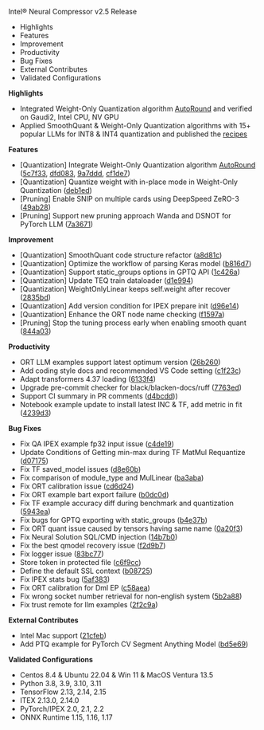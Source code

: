 Intel® Neural Compressor v2.5 Release

- Highlights
- Features
- Improvement
- Productivity
- Bug Fixes
- External Contributes
- Validated Configurations

**Highlights**
- Integrated Weight-Only Quantization algorithm [AutoRound](https://github.com/intel/auto-round) and verified on Gaudi2, Intel CPU, NV GPU
- Applied SmoothQuant & Weight-Only Quantization algorithms with 15+ popular LLMs for INT8 & INT4 quantization and published the [recipes](https://github.com/intel/neural-compressor/blob/master/docs/source/llm_recipes.md)


**Features**
- [Quantization] Integrate Weight-Only Quantization algorithm [AutoRound](https://github.com/intel/auto-round) ([5c7f33](https://github.com/intel/neural-compressor/commit/5c7f336037e602321efec71aa516bc4fade082c8), [dfd083](https://github.com/intel/neural-compressor/commit/dfd083df3234aa27548391c381d3ac9dc8139676), [9a7ddd](https://github.com/intel/neural-compressor/commit/9a7ddda6f852792663e9cf3f076b88caa32e83a8), [cf1de7](https://github.com/intel/neural-compressor/commit/cf1de74608c4dc16bb18abee8f9680985af5ad6e))
- [Quantization] Quantize weight with in-place mode in Weight-Only Quantization ([deb1ed](https://github.com/intel/neural-compressor/commit/deb1ed51cd2ad9768318ae49763898d3bb7af663))
- [Pruning] Enable SNIP on multiple cards using DeepSpeed ZeRO-3 ([49ab28](https://github.com/intel/neural-compressor/commit/49ab28d362b03338194160e5ef67a3b8c7967a86))
- [Pruning] Support new pruning approach Wanda and DSNOT for PyTorch LLM ([7a3671](https://github.com/intel/neural-compressor/commit/7a367179804565777241f73a87f903c82b6723e0))


**Improvement**
- [Quantization] SmoothQuant code structure refactor ([a8d81c](https://github.com/intel/neural-compressor/commit/a8d81caacd6aeac640d8a1b38af2e10225ee97c0))
- [Quantization] Optimize the workflow of parsing Keras model ([b816d7](https://github.com/intel/neural-compressor/commit/b816d7769992fefc711fcbff21d0dbea8a36230e))
- [Quantization] Support static_groups options in GPTQ API ([1c426a](https://github.com/intel/neural-compressor/commit/1c426a0738c68403a2ef3aaef9b19ecff8f2721a))
- [Quantization] Update TEQ train dataloader ([d1e994](https://github.com/intel/neural-compressor/commit/d1e994becee163da816d027bf39389581751920b))
- [Quantization] WeightOnlyLinear keeps self.weight after recover ([2835bd](https://github.com/intel/neural-compressor/commit/2835bdbd3b5a2797ea1323818b2d154154f93331))
- [Quantization] Add version condition for IPEX prepare init ([d96e14](https://github.com/intel/neural-compressor/commit/d96e14aff080813ee55badc84e4efb59dddc73d7))
- [Quantization] Enhance the ORT node name checking	([f1597a](https://github.com/intel/neural-compressor/commit/f1597aae743f19745822f9e57e2634cbb1a08098))
- [Pruning] Stop the tuning process early when enabling smooth quant ([844a03](https://github.com/intel/neural-compressor/commit/844a032766ff823280d4bbfd350f65d3f6c284db))


**Productivity**
- ORT LLM examples support latest optimum version ([26b260](https://github.com/intel/neural-compressor/commit/26b260e174cac13b023a11caab372b2dcdc593e0))
- Add coding style docs and recommended VS Code setting ([c1f23c](https://github.com/intel/neural-compressor/commit/c1f23ce5a54caf907951d5daf7c14e80259ad25f))
- Adapt transformers 4.37 loading ([6133f4](https://github.com/intel/neural-compressor/commit/6133f4e158648d242f3f78f125b0c59c8a214cb7))
- Upgrade pre-commit checker for black/blacken-docs/ruff ([7763ed](https://github.com/intel/neural-compressor/commit/7763ed08c07d9e048467429b1b727e254db26665))
- Support CI summary in PR comments ([d4bcdd](https://github.com/intel/neural-compressor/commit/d4bcdd459cb8aab7268dc96528720c36d81f1ee3)))
- Notebook example update to install latest INC & TF, add metric in fit ([4239d3](https://github.com/intel/neural-compressor/commit/4239d3675fe833aa4d145ffb49dd938bdc4c8726))


**Bug Fixes**
- Fix QA IPEX example fp32 input issue ([c4de19](https://github.com/intel/neural-compressor/commit/c4de1982961e604e698729fb153cd330d4139777))
- Update Conditions of Getting min-max during TF MatMul Requantize ([d07175](https://github.com/intel/neural-compressor/commit/d07175c39cd796c17582e986268a3a7179683763))
- Fix TF saved_model issues ([d8e60b](https://github.com/intel/neural-compressor/commit/d8e60b8eda59098bd29d6e314ed3383300c0f642))
- Fix comparison of module_type and MulLinear ([ba3aba](https://github.com/intel/neural-compressor/commit/ba3abac86b92ddac192d8920df28979e5cdeb5c5))
- Fix ORT calibration issue ([cd6d24](https://github.com/intel/neural-compressor/commit/cd6d244de2687de9e43a12b1f4032d9ff2281874))
- Fix ORT example bart export failure ([b0dc0d](https://github.com/intel/neural-compressor/commit/b0dc0de8325ee9686900d904c62bb5f36626f3ed))
- Fix TF example accuracy diff during benchmark and quantization ([5943ea](https://github.com/intel/neural-compressor/commit/5943eaefd11a19099c78090e590d4fb783c5e1ad))
- Fix bugs for GPTQ exporting with static_groups ([b4e37b](https://github.com/intel/neural-compressor/commit/b4e37b74ff077acf85246527a7ddae7a2e3f08d1))
- Fix ORT quant issue caused by tensors having same name ([0a20f3](https://github.com/intel/neural-compressor/commit/0a20f30a6e4734b3fb84a27266c386c32bd1d4a8))
- Fix Neural Solution SQL/CMD injection ([14b7b0](https://github.com/intel/neural-compressor/commit/14b7b0ab8ccb2c04f6595aeccb37f689e090c806))
- Fix the best qmodel recovery issue ([f2d9b7](https://github.com/intel/neural-compressor/commit/f2d9b78b1cd5908a9613deb1d9e12f7f31a0e308))
- Fix logger issue ([83bc77](https://github.com/intel/neural-compressor/commit/83bc779a4e97d8886383025d324d8379f70cc8b7))
- Store token in protected file ([c6f9cc](https://github.com/intel/neural-compressor/commit/c6f9ccaa25d73461cb502e43b1b0dd2b9e98909f))
- Define the default SSL context ([b08725](https://github.com/intel/neural-compressor/commit/b08725a5afe5ffc97807d1d743da74b4f0432fee))
- Fix IPEX stats bug ([5af383](https://github.com/intel/neural-compressor/commit/5af3834651900a8a3bc80a2b43d40fc153fbcf85))
- Fix ORT calibration for Dml EP ([c58aea](https://github.com/intel/neural-compressor/commit/c58aeaa7b88a14d05e94500f2b644caed189e80c))
- Fix wrong socket number retrieval for non-english system ([5b2a88](https://github.com/intel/neural-compressor/commit/5b2a88708eb5a63b760a5a109064e740b3d5297a))
- Fix trust remote for llm examples ([2f2c9a](https://github.com/intel/neural-compressor/commit/2f2c9a246176a641d4695e92db3b2d0514f21673))


**External Contributes**
- Intel Mac support ([21cfeb](https://github.com/intel/neural-compressor/commit/21cfeb83cbcd065a5d096c3a84da3deab256ea07))
- Add PTQ example for PyTorch CV Segment Anything Model ([bd5e69](https://github.com/intel/neural-compressor/commit/bd5e698a11c3b144788f9b431f65a8ab06374c0b))


**Validated Configurations**
- Centos 8.4 & Ubuntu 22.04 & Win 11 & MacOS Ventura 13.5
- Python 3.8, 3.9, 3.10, 3.11
- TensorFlow 2.13, 2.14, 2.15
- ITEX 2.13.0, 2.14.0
- PyTorch/IPEX 2.0, 2.1, 2.2
- ONNX Runtime 1.15, 1.16, 1.17
